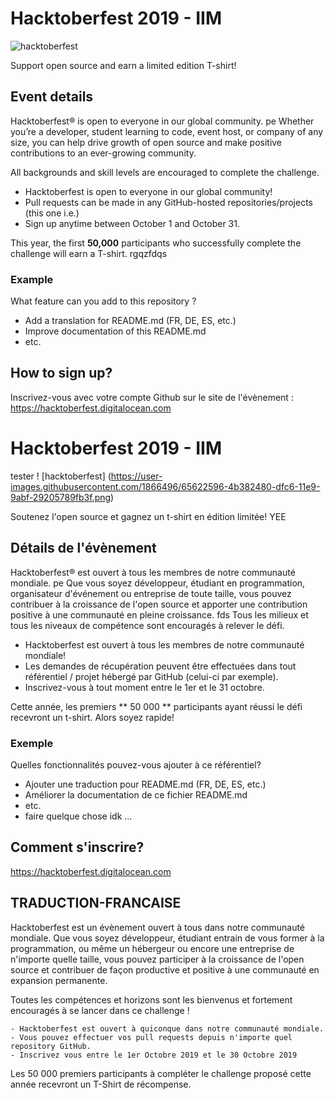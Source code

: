 # Hacktoberfest 2019 - IIM

![hacktoberfest](https://user-images.githubusercontent.com/1866496/65622596-4b382480-dfc6-11e9-9abf-29205789fb3f.png)

Support open source and earn a limited edition T-shirt!

## Event details
Hacktoberfest® is open to everyone in our global community. 
pe
Whether you’re a developer, student learning to code, event host, or company of any size, you can help drive growth of open source and make positive contributions to an ever-growing community.

All backgrounds and skill levels are encouraged to complete the challenge.

- Hacktoberfest is open to everyone in our global community!
- Pull requests can be made in any GitHub-hosted repositories/projects (this one i.e.)
- Sign up anytime between October 1 and October 31.

This year, the first **50,000** participants who successfully complete the challenge will earn a T-shirt.
rgqzfdqs
### Example

What feature can you add to this repository ?

- Add a translation for README.md (FR, DE, ES, etc.)
- Improve documentation of this README.md
- etc. 

## How to sign up?
Inscrivez-vous avec votre compte Github sur le site de l'évènement : 
https://hacktoberfest.digitalocean.com

# Hacktoberfest 2019 - IIM
tester
! [hacktoberfest] (https://user-images.githubusercontent.com/1866496/65622596-4b382480-dfc6-11e9-9abf-29205789fb3f.png)

Soutenez l'open source et gagnez un t-shirt en édition limitée! YEE

## Détails de l'évènement
Hacktoberfest® est ouvert à tous les membres de notre communauté mondiale.
pe
Que vous soyez développeur, étudiant en programmation, organisateur d'événement ou entreprise de toute taille, vous pouvez contribuer à la croissance de l'open source et apporter une contribution positive à une communauté en pleine croissance.
fds
Tous les milieux et tous les niveaux de compétence sont encouragés à relever le défi.

- Hacktoberfest est ouvert à tous les membres de notre communauté mondiale!
- Les demandes de récupération peuvent être effectuées dans tout référentiel / projet hébergé par GitHub (celui-ci par exemple).
- Inscrivez-vous à tout moment entre le 1er et le 31 octobre.

Cette année, les premiers ** 50 000 ** participants ayant réussi le défi recevront un t-shirt. Alors soyez rapide!

### Exemple

Quelles fonctionnalités pouvez-vous ajouter à ce référentiel?

- Ajouter une traduction pour README.md (FR, DE, ES, etc.)
- Améliorer la documentation de ce fichier README.md
- etc.
- faire quelque chose idk ...

## Comment s'inscrire?

https://hacktoberfest.digitalocean.com


## TRADUCTION-FRANCAISE


Hacktoberfest est un évènement ouvert à tous dans notre communauté mondiale.
Que vous soyez développeur, étudiant entrain de vous former à la programmation, ou même un hébergeur ou encore une entreprise de n'importe quelle taille, vous pouvez participer à la croissance de l'open source
et contribuer de façon productive et positive à une communauté en expansion permanente.

Toutes les compétences et horizons sont les bienvenus et fortement encouragés à se lancer dans ce challenge !

	- Hacktoberfest est ouvert à quiconque dans notre communauté mondiale.
	- Vous pouvez effectuer vos pull requests depuis n'importe quel repository GitHub.
	- Inscrivez vous entre le 1er Octobre 2019 et le 30 Octobre 2019
	
Les 50 000 premiers participants à compléter le challenge proposé cette année recevront un T-Shirt de récompense.

